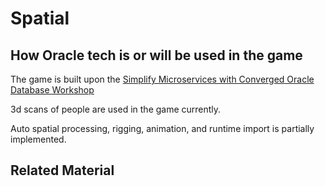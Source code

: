 # Spatial

## How Oracle tech is or will be used in the game

The game is built upon the [Simplify Microservices with Converged Oracle Database Workshop](https://apexapps.oracle.com/pls/apex/r/dbpm/livelabs/view-workshop?wid=637)

3d scans of people are used in the game currently.

Auto spatial processing, rigging, animation, and runtime import is partially implemented.

## Related Material

